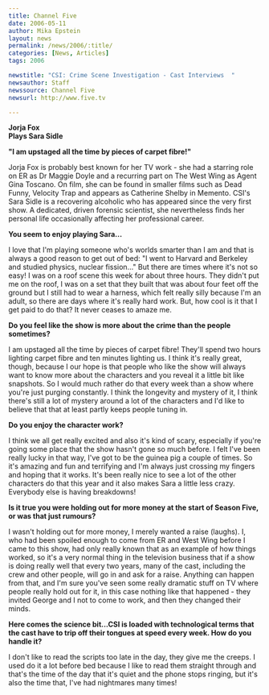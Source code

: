 ```yaml
---
title: Channel Five
date: 2006-05-11
author: Mika Epstein
layout: news
permalink: /news/2006/:title/
categories: [News, Articles]
tags: 2006

newstitle: "CSI: Crime Scene Investigation - Cast Interviews  "
newsauthor: Staff  
newssource: Channel Five  
newsurl: http://www.five.tv  

---
```


**Jorja Fox  
Plays Sara Sidle**

**"I am upstaged all the time by pieces of carpet fibre!"**

Jorja Fox is probably best known for her TV work - she had a starring role on ER as Dr Maggie Doyle and a recurring part on The West Wing as Agent Gina Toscano. On film, she can be found in smaller films such as Dead Funny, Velocity Trap and appears as Catherine Shelby in Memento. CSI's Sara Sidle is a recovering alcoholic who has appeared since the very first show. A dedicated, driven forensic scientist, she nevertheless finds her personal life occasionally affecting her professional career.

**You seem to enjoy playing Sara...**  
  
I love that I'm playing someone who's worlds smarter than I am and that is always a good reason to get out of bed: "I went to Harvard and Berkeley and studied physics, nuclear fission..." But there are times where it's not so easy! I was on a roof scene this week for about three hours. They didn't put me on the roof, I was on a set that they built that was about four feet off the ground but I still had to wear a harness, which felt really silly because I'm an adult, so there are days where it's really hard work. But, how cool is it that I get paid to do that? It never ceases to amaze me.

**Do you feel like the show is more about the crime than the people sometimes?**  
  
I am upstaged all the time by pieces of carpet fibre! They'll spend two hours lighting carpet fibre and ten minutes lighting us. I think it's really great, though, because I our hope is that people who like the show will always want to know more about the characters and you reveal it a little bit like snapshots. So I would much rather do that every week than a show where you're just purging constantly. I think the longevity and mystery of it, I think there's still a lot of mystery around a lot of the characters and I'd like to believe that that at least partly keeps people tuning in.

**Do you enjoy the character work?**  
  
I think we all get really excited and also it's kind of scary, especially if you're going some place that the show hasn't gone so much before. I felt I've been really lucky in that way, I've got to be the guinea pig a couple of times. So it's amazing and fun and terrifying and I'm always just crossing my fingers and hoping that it works. It's been really nice to see a lot of the other characters do that this year and it also makes Sara a little less crazy. Everybody else is having breakdowns!

**Is it true you were holding out for more money at the start of Season Five, or was that just rumours?**  
  
I wasn't holding out for more money, I merely wanted a raise (laughs). I, who had been spoiled enough to come from ER and West Wing before I came to this show, had only really known that as an example of how things worked, so it's a very normal thing in the television business that if a show is doing really well that every two years, many of the cast, including the crew and other people, will go in and ask for a raise. Anything can happen from that, and I'm sure you've seen some really dramatic stuff on TV where people really hold out for it, in this case nothing like that happened - they invited George and I not to come to work, and then they changed their minds.

**Here comes the science bit...CSI is loaded with technological terms that the cast have to trip off their tongues at speed every week. How do you handle it?**  
  
I don't like to read the scripts too late in the day, they give me the creeps. I used do it a lot before bed because I like to read them straight through and that's the time of the day that it's quiet and the phone stops ringing, but it's also the time that, I've had nightmares many times!

